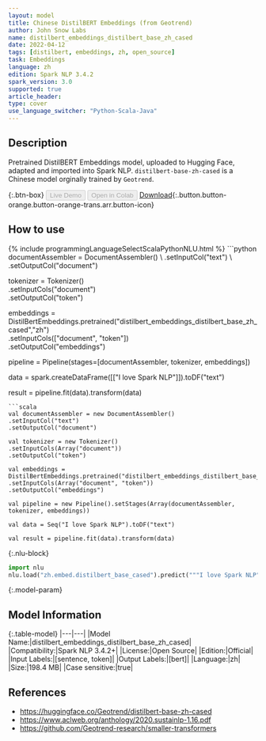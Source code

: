 ```yaml
---
layout: model
title: Chinese DistilBERT Embeddings (from Geotrend)
author: John Snow Labs
name: distilbert_embeddings_distilbert_base_zh_cased
date: 2022-04-12
tags: [distilbert, embeddings, zh, open_source]
task: Embeddings
language: zh
edition: Spark NLP 3.4.2
spark_version: 3.0
supported: true
article_header:
type: cover
use_language_switcher: "Python-Scala-Java"
---
```


## Description

Pretrained DistilBERT Embeddings model, uploaded to Hugging Face, adapted and imported into Spark NLP. `distilbert-base-zh-cased` is a Chinese model orginally trained by `Geotrend`.

{:.btn-box}
<button class="button button-orange" disabled>Live Demo</button>
<button class="button button-orange" disabled>Open in Colab</button>
[Download](https://s3.amazonaws.com/auxdata.johnsnowlabs.com/public/models/distilbert_embeddings_distilbert_base_zh_cased_zh_3.4.2_3.0_1649783150730.zip){:.button.button-orange.button-orange-trans.arr.button-icon}

## How to use



<div class="tabs-box" markdown="1">
{% include programmingLanguageSelectScalaPythonNLU.html %}
```python
documentAssembler = DocumentAssembler() \
.setInputCol("text") \
.setOutputCol("document")

tokenizer = Tokenizer() \
.setInputCols("document") \
.setOutputCol("token")

embeddings = DistilBertEmbeddings.pretrained("distilbert_embeddings_distilbert_base_zh_cased","zh") \
.setInputCols(["document", "token"]) \
.setOutputCol("embeddings")

pipeline = Pipeline(stages=[documentAssembler, tokenizer, embeddings])

data = spark.createDataFrame([["I love Spark NLP"]]).toDF("text")

result = pipeline.fit(data).transform(data)
```
```scala
val documentAssembler = new DocumentAssembler() 
.setInputCol("text") 
.setOutputCol("document")

val tokenizer = new Tokenizer() 
.setInputCols(Array("document"))
.setOutputCol("token")

val embeddings = DistilBertEmbeddings.pretrained("distilbert_embeddings_distilbert_base_zh_cased","zh") 
.setInputCols(Array("document", "token")) 
.setOutputCol("embeddings")

val pipeline = new Pipeline().setStages(Array(documentAssembler, tokenizer, embeddings))

val data = Seq("I love Spark NLP").toDF("text")

val result = pipeline.fit(data).transform(data)
```


{:.nlu-block}
```python
import nlu
nlu.load("zh.embed.distilbert_base_cased").predict("""I love Spark NLP""")
```

</div>

{:.model-param}
## Model Information

{:.table-model}
|---|---|
|Model Name:|distilbert_embeddings_distilbert_base_zh_cased|
|Compatibility:|Spark NLP 3.4.2+|
|License:|Open Source|
|Edition:|Official|
|Input Labels:|[sentence, token]|
|Output Labels:|[bert]|
|Language:|zh|
|Size:|198.4 MB|
|Case sensitive:|true|

## References

- https://huggingface.co/Geotrend/distilbert-base-zh-cased
- https://www.aclweb.org/anthology/2020.sustainlp-1.16.pdf
- https://github.com/Geotrend-research/smaller-transformers